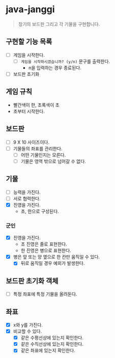 # java-janggi

> 장기의 보드판 그리고 각 기물을 구현합니다.

## 구현할 기능 목록

- [ ] 게임을 시작한다.
  - [ ] `게임을 시작하시겠습니까? (y/n)` 문구를 출력한다.
    - n을 입력하는 경우 종료된다.
- [ ] 보드판 초기화

## 게임 규칙

- 빨간색이 한, 초록색이 초
- 초부터 시작한다.

## 보드판

- [ ] 9 X 10 사이즈이다.
- [ ] 기물들의 좌표를 관리한다.
  - [ ] 어떤 기물인지는 모른다.
  - [ ] 기물은 영역 밖으로 넘어갈 수 없다.

## 기물

- [ ] 능력을 가진다.
- [ ] 서로 협력한다.
- [x] 진영을 가진다.
  - 초, 한으로 구성된다.

### 군인

- [x] 진영을 가진다.
  - 초 진영은 졸로 표현한다.
  - 한 진영은 병으로 표현한다.
- [x] 병은 앞 또는 양 옆으로 한 칸만 움직일 수 있다.
  - [x] 뒤로 움직일 경우 예외가 발생한다.

## 보드판 초기화 객체

- [ ] 특정 좌표에 특정 기물을 올려둔다.

## 좌표

- [x] x와 y를 가진다.
- [x] 비교할 수 있다.
  - [x] 같은 수평선상에 있는지 확인한다.
  - [x] 같은 수직선상에 있는지 확인한다.
  - [x] 같은 좌표에 있는지 확인한다.
